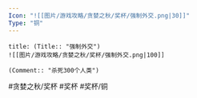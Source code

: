 ```yaml
---
Icon: "![[图片/游戏攻略/贪婪之秋/奖杯/强制外交.png|30]]"
Type: "铜"
---
```

```ad-common-bronze-trophy
title: (Title:: "强制外交")
![[图片/游戏攻略/贪婪之秋/奖杯/强制外交.png|100]]

(Comment:: "杀死300个人类")
```

#贪婪之秋/奖杯 #奖杯 #奖杯/铜

